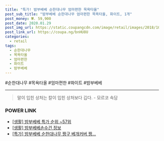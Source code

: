 ```yaml
--- 
title: "특가! 밤부베베 순한대나무 엄마편한 목욕타올" 
post_sub_title: "밤부베베 순한대나무 엄마편한 목욕타올, 화이트, 1개" 
post_money: ₩. 59,900 
post_date: 2020.01.29 
post_img_url: https://static.coupangcdn.com/image/retail/images/2018/10/22/17/3/ba20da83-9074-40d1-b39d-dedf28c22682.jpg 
post_link_url: https://coupa.ng/bnHU8U 
categories: 
  - retail 
tags: 
  - 순한대나무 
  - 목욕타올 
  - 엄마편한 
  - 화이트 
  - 밤부베베 
--- 
```

  #순한대나무 #목욕타올 #엄마편한 #화이트 #밤부베베 
<hr> 

> 말이 입힌 상처는 칼이 입힌 상처보다 깁다. - 모르코 속담 


### POWER LINK

* <a href="https://blog.naver.com/sakai111/221788373439" target="_blank"> [생활] 밤부베베 특가 순위 ~57위</a>
* <a href="https://blog.naver.com/fasyy4321/221763602472" target="_blank"> [생활] 밤부베베손수건 정보 </a>
* <a href="https://blog.naver.com/santokki14/221789000750" target="_blank">[특가] 밤부베베 순한대나무 짱구 베개커버 짱...</a>
